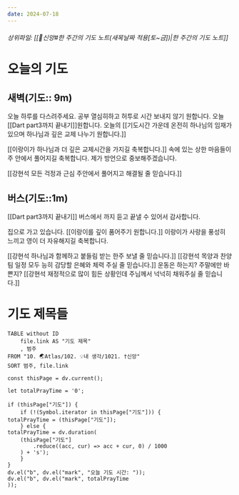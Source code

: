 ```yaml
---
date: 2024-07-18
---
```

###### 상위파일: [[🧭신앙#한 주간의 기도 노트(새목날짜 적용[토~금])|한 주간의 기도 노트]]
# 오늘의 기도
## 새벽(기도:: 9m)
오늘 하루를 다스려주세요.
공부 열심히하고 허투로 시간 보내지 않기 원합니다.
오늘 [[Dart part3까지 끝내기]]원합니다.
오늘의 [[기도시간 가운데 온전히 하나님의 임재가 있으며 하나님과 깊은 교제 나누기 원합니다.]]

[[이랑이가 하나님과 더 깊은 교제시간을 가지길 축복합니다.]] 속에 있는 상한 마음들이 주 안에서 풀어지길 축복합니다. 제가 방언으로 중보해주겠습니다.

[[강현석 모든 걱정과 근심 주안에서 풀어지고 해결될 줄 믿습니다.]]

## 버스(기도::1m)
[[Dart part3까지 끝내기]] 버스에서 까지 듣고 끝낼 수 있어서 감사합니다.

집으로 가고 있습니다. [[이랑이를 깊이 품어주기 원합니다.]] 이랑이가 사랑을 풍성히 느끼고 영이 더 자유해지길 축복합니다.

[[강현석 하나님과 함께하고 붙들림 받는 한주 보낼 줄 믿습니다.]]
[[강현석 목양과 찬양팀 일정 모두 능히 감당할 은혜와 체력 주실 줄 믿습니다.]] 운동은 하는지? 주말에만 바쁜지?
[[강현석 재정적으로 많이 힘든 상황인데 주님께서 넉넉히 채워주실 줄 믿습니다.]]

# 기도 제목들
```dataview
TABLE without ID
	file.link AS "기도 제목"
	, 범주
FROM "10. 🌏Atlas/102. 💡내 생각/1021. †신앙"
SORT 범주, file.link
```

```dataviewjs
const thisPage = dv.current();

let totalPrayTime = '0';

if (thisPage["기도"]) {
	if (!(Symbol.iterator in thisPage["기도"])) {
totalPrayTime = (thisPage["기도"]);
	} else {
totalPrayTime = dv.duration(
	(thisPage["기도"]
		.reduce((acc, cur) => acc + cur, 0) / 1000
	) + 's');
	}
}
dv.el("b", dv.el("mark", "오늘 기도 시간: "));
dv.el("b", dv.el("mark", totalPrayTime
));
```


